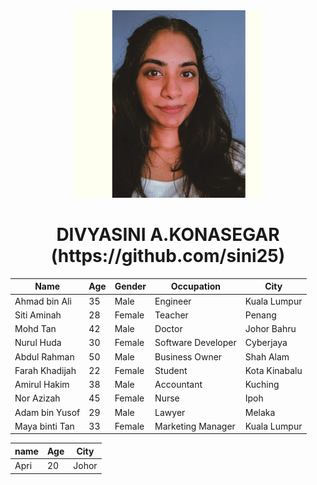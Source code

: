 

<div align="center"><img src="divya.jpeg" width="300" /></div>
<h1 align="center">DIVYASINI A.KONASEGAR (https://github.com/sini25)</h1>



| Name           | Age | Gender | Occupation       | City            |
|----------------|-----|--------|------------------|-----------------|
| Ahmad bin Ali  | 35  | Male   | Engineer         | Kuala Lumpur    |
| Siti Aminah    | 28  | Female | Teacher          | Penang          |
| Mohd Tan        | 42  | Male   | Doctor           | Johor Bahru     |
| Nurul Huda      | 30  | Female | Software Developer | Cyberjaya    |
| Abdul Rahman   | 50  | Male   | Business Owner   | Shah Alam       |
| Farah Khadijah | 22  | Female | Student          | Kota Kinabalu   |
| Amirul Hakim   | 38  | Male   | Accountant       | Kuching         |
| Nor Azizah      | 45  | Female | Nurse            | Ipoh            |
| Adam bin Yusof | 29  | Male   | Lawyer           | Melaka          |
| Maya binti Tan  | 33  | Female | Marketing Manager | Kuala Lumpur  |

| name      | Age | City |
|-----------|-----|------|
| Apri      |20   | Johor|

